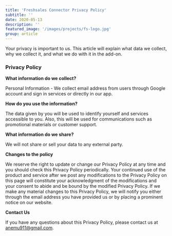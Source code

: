 ```yaml
---
title: 'Freshsales Connector Privacy Policy'
subtitle: ''
date: 2020-05-13
description: ''
featured_image: '/images/projects/fs-logo.jpg'
group: article
---
```


Your privacy is important to us. This article will explain what data we collect, why we collect it, and what we do with it in the add-on.

### Privacy Policy

**What information do we collect?**


Personal Information - We collect email address from users through Google account and sign in services or directly in our app.

**How do you use the information?**


The data given by you will be used to identify yourself and services accessible to you. Also, this will be used for communications such as promotional materials or customer support.

**What information do we share?**


We will not share or sell your data to any external party.

**Changes to the policy**


We reserve the right to update or change our Privacy Policy at any time and you should check this Privacy Policy periodically. Your continued use of the product and service after we post any modifications to the Privacy Policy on this page will constitute your acknowledgment of the modifications and your consent to abide and be bound by the modified Privacy Policy. If we make any material changes to this Privacy Policy, we will notify you either through the email address you have provided us or by placing a prominent notice on our website.

**Contact Us**

If you have any questions about this Privacy Policy, please contact us at anemu911@gmail.com.
